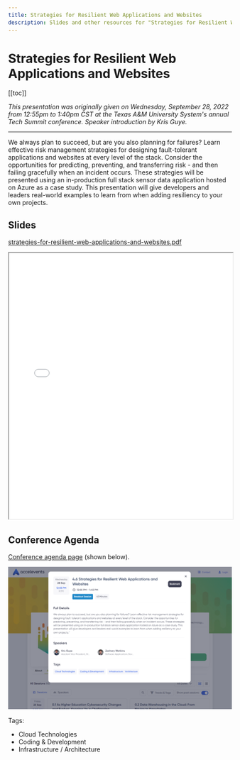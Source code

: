 ```yaml
---
title: Strategies for Resilient Web Applications and Websites
description: Slides and other resources for "Strategies for Resilient Web Applications and Websites" which I originally presented in 2022 at the Texas A&M University System's annual Tech Summit conference.
---
```


# Strategies for Resilient Web Applications and Websites

[[toc]]

_This presentation was originally given on Wednesday, September 28, 2022 from 12:55pm to 1:40pm CST at the Texas A&M University System's annual Tech Summit conference. Speaker introduction by Kris Guye._

---

We always plan to succeed, but are you also planning for failures? Learn effective risk management strategies for designing fault-tolerant applications and websites at every level of the stack. Consider the opportunities for predicting, preventing, and transferring risk - and then failing gracefully when an incident occurs. These strategies will be presented using an in-production full stack sensor data application hosted on Azure as a case study. This presentation will give developers and leaders real-world examples to learn from when adding resiliency to your own projects.

## Slides

[strategies-for-resilient-web-applications-and-websites.pdf](../strategies-for-resilient-web-applications-and-websites.pdf)

<iframe src="../strategies-for-resilient-web-applications-and-websites.pdf" width="100%" height="600px">
  <p>This browser does not support PDFs. Please download the PDF to view it: <a href="../strategies-for-resilient-web-applications-and-websites.pdf">Download PDF</a>.</p>
</iframe>

## Conference Agenda

[Conference agenda page](https://www.accelevents.com/e/tech-summit-2022?sessionId=268761&pastSession=true#agenda) (shown below).

![Screenshot](./screenshot.png)

Tags:

- Cloud Technologies
- Coding & Development
- Infrastructure / Architecture
